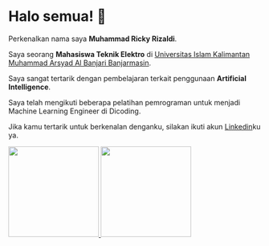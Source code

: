# Halo semua! 👋

Perkenalkan nama saya **Muhammad Ricky Rizaldi**.<br>

Saya seorang **Mahasiswa Teknik Elektro** di [Universitas Islam Kalimantan Muhammad Arsyad Al Banjari Banjarmasin](https://uniska.ac.id).<br>

Saya sangat tertarik dengan pembelajaran terkait penggunaan **Artificial Intelligence**.<br>

Saya telah mengikuti beberapa pelatihan pemrograman untuk menjadi Machine Learning Engineer di Dicoding.<br>

Jika kamu tertarik untuk berkenalan denganku, silakan ikuti akun [Linkedin](https://www.linkedin.com/in/mrickyr)ku ya.

<p align="left">
<a href="https://github.com/mrickyrizaldi">
  <img height="180em" src="https://github-readme-stats-eight-theta.vercel.app/api?username=mrickyrizaldi&show_icons=true&theme=algolia&include_all_commits=true&count_private=true"/>
  <img height="180em" src="https://github-readme-stats-eight-theta.vercel.app/api/top-langs/?username=mrickyrizaldi&layout=compact&theme=algolia"/>
</a>
</p>
